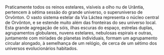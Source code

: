 ﻿Praticamente todos os reinos estelares, visíveis a olho nu de Urântia, pertencem à sétima sessão do grande universo, o superuniverso de Orvônton. O vasto sistema estelar da Via Láctea representa o núcleo central de Orvônton, e se estende muito além das fronteiras do seu universo local. Esta grande agregação de sóis, ilhas escuras do espaço, estrelas duplas, agrupamentos globulares, nuvens estelares, nebulosas espirais e outras, juntamente com miríades de planetas individuais, formam um agrupamento circular alongado, à semelhança de um relógio, de cerca de um sétimo dos universos evolucionários habitados.
